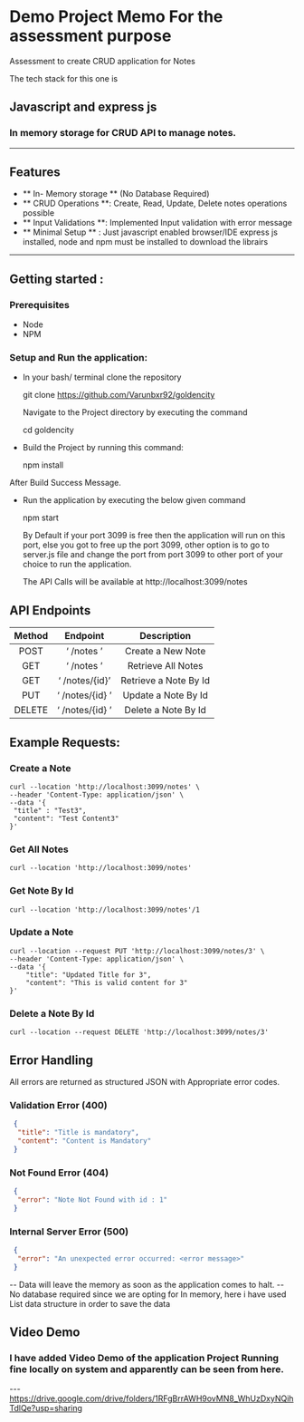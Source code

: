 # Demo Project Memo For the assessment purpose
Assessment to create CRUD application for Notes

The tech stack for this one is 
## Javascript and express js
### In memory storage for CRUD API to manage notes.

---
## Features

 - ** In- Memory storage ** (No Database Required)
 - ** CRUD Operations **: Create, Read, Update, Delete notes operations possible
 - ** Input Validations **: Implemented Input validation with error message
 - ** Minimal Setup ** : Just javascript enabled browser/IDE express js installed, node and npm must be installed to download the librairs


---   
 ## Getting started : 

 ### Prerequisites

   - Node
   - NPM

### Setup and Run the application:

  - In your bash/ terminal clone the repository

    git clone https://github.com/Varunbxr92/goldencity

    Navigate to the Project directory by executing the command

    cd goldencity

- Build the Project by running this command:
  
  npm install

After Build Success Message.

  - Run the application by executing the below given command

    npm start

    By Default if your port 3099 is free then the application will run on this port, else you got to free up the port 3099, other option is to go to server.js file and change the port from port 3099 to other port of your choice to run the application.

    The API Calls will be available at http://localhost:3099/notes
    
 ## API Endpoints
| Method	| Endpoint	| Description |
|:------:| :-------:| :----------:|
| POST	  |  ‘ /notes ’ |  	Create a New Note |
| GET	   | ‘ /notes ’	 | Retrieve All Notes |
| GET	  |  ‘ /notes/{id}’ |  	Retrieve a Note By Id |
| PUT	   | ‘ /notes/{id} ’	 | Update a Note By Id |
| DELETE	 |  ‘ /notes/{id} ’ |  	Delete a Note By Id |	


## Example Requests: 

  ### Create a Note

   ```shell
   curl --location 'http://localhost:3099/notes' \
--header 'Content-Type: application/json' \
--data '{
    "title" : "Test3",
    "content": "Test Content3"
}'
```

### Get All Notes
```shell
curl --location 'http://localhost:3099/notes'
```

### Get Note By Id
```shell
curl --location 'http://localhost:3099/notes'/1
```

### Update a Note
```shell
curl --location --request PUT 'http://localhost:3099/notes/3' \
--header 'Content-Type: application/json' \
--data '{
    "title": "Updated Title for 3",
    "content": "This is valid content for 3"
}'
```

### Delete a Note By Id
```shell
curl --location --request DELETE 'http://localhost:3099/notes/3'
```

## Error Handling 
 All errors are returned as structured JSON with Appropriate error codes.
 ### Validation Error (400)
```json
 {
  "title": "Title is mandatory",
  "content": "Content is Mandatory"
 }
```

 ### Not Found Error (404)
```json
 {
  "error": "Note Not Found with id : 1"
 }
```

 ### Internal Server Error (500)
```json
 {
  "error": "An unexpected error occurred: <error message>"
 }
```

-- Data will leave the memory as soon as the application comes to halt.
-- No database required since we are opting for In memory, here i have used List data structure in order to save the data

## Video Demo

 ### I have added Video Demo of the application Project Running fine locally on system and apparently can be seen from here.
  --- https://drive.google.com/drive/folders/1RFgBrrAWH9ovMN8_WhUzDxyNQihTdlQe?usp=sharing

  


